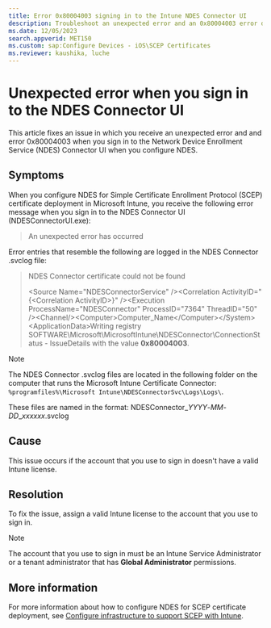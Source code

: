 ```yaml
---
title: Error 0x80004003 signing in to the Intune NDES Connector UI
description: Troubleshoot an unexpected error and an 0x80004003 error during sign-in to the Intune Certificate NDES UI when you configure NDES.
ms.date: 12/05/2023
search.appverid: MET150
ms.custom: sap:Configure Devices - iOS\SCEP Certificates
ms.reviewer: kaushika, luche
---
```

# Unexpected error when you sign in to the NDES Connector UI

This article fixes an issue in which you receive an unexpected error and and error 0x80004003 when you sign in to the Network Device Enrollment Service (NDES) Connector UI when you configure NDES.

## Symptoms

When you configure NDES for Simple Certificate Enrollment Protocol (SCEP) certificate deployment in Microsoft Intune, you receive the following error message when you sign in to the NDES Connector UI (NDESConnectorUI.exe):

> An unexpected error has occurred

Error entries that resemble the following are logged in the NDES Connector .svclog file:

> NDES Connector certificate could not be found
>
> \<Source Name="NDESConnectorService" />\<Correlation ActivityID="{\<Correlation ActivityID>}" />\<Execution ProcessName="NDESConnector" ProcessID="7364" ThreadID="50" />\<Channel/>\<Computer>Computer_Name\</Computer>\</System>\<ApplicationData>Writing registry SOFTWARE\Microsoft\MicrosoftIntune\NDESConnector\ConnectionStatus - IssueDetails with the value **0x80004003**.

> [!NOTE]
> The NDES Connector .svclog files are located in the following folder on the computer that runs the Microsoft Intune Certificate Connector:
> `%programfiles%\Microsoft Intune\NDESConnectorSvc\Logs\Logs\`.
>
> These files are named in the format: NDESConnector_*YYYY*-*MM*-*DD*_*xxxxxx*.svclog

## Cause

This issue occurs if the account that you use to sign in doesn't have a valid Intune license.

## Resolution

To fix the issue, assign a valid Intune license to the account that you use to sign in.

> [!NOTE]
> The account that you use to sign in must be an Intune Service Administrator or a tenant administrator that has **Global Administrator** permissions.

## More information

For more information about how to configure NDES for SCEP certificate deployment, see [Configure infrastructure to support SCEP with Intune](/mem/intune/protect/certificates-scep-configure).
